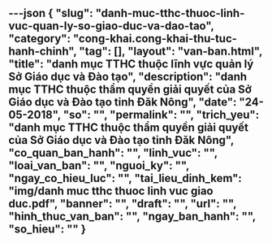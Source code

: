 ---json
{
    "slug": "danh-muc-tthc-thuoc-linh-vuc-quan-ly-so-giao-duc-va-dao-tao",
    "category": "cong-khai.cong-khai-thu-tuc-hanh-chinh",
    "tag": [],
    "layout": "van-ban.html",
    "title": "danh mục TTHC thuộc lĩnh vực quản lý Sở Giáo dục và Đào tạo",
    "description": "danh mục TTHC thuộc thẩm quyền giải quyết của Sở Giáo dục và Đào tạo tỉnh Đăk Nông",
    "date": "24-05-2018",
    "so": "",
    "permalink": "",
    "trich_yeu": "danh mục TTHC thuộc thẩm quyền giải quyết của Sở Giáo dục và Đào tạo tỉnh Đăk Nông",
    "co_quan_ban_hanh": "",
    "linh_vuc": "",
    "loai_van_ban": "",
    "nguoi_ky": "",
    "ngay_co_hieu_luc": "",
    "tai_lieu_dinh_kem": "img/danh muc tthc thuoc linh vuc giao duc.pdf",
    "banner": "",
    "draft": "",
    "url": "",
    "hinh_thuc_van_ban": "",
    "ngay_ban_hanh": "",
    "so_hieu": ""
}
---
